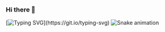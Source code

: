### Hi there 👋


[![Typing SVG](https://readme-typing-svg.demolab.com?font=Source+Code+Pro&pause=500&width=435&lines=Hi!+I%60m+Ismael.+;Welcome+to+my+GitHub!)](https://git.io/typing-svg)
![Snake animation](https://github.com/IsmaelBZ/IsmaelBZ/blob/output/github-contribution-grid-snake.svg)

<!--
**IsmaelBZ/IsmaelBZ** is a ✨ _special_ ✨ repository because its `README.md` (this file) appears on your GitHub profile.

Here are some ideas to get you started:

- 🔭 I’m currently working on ...
- 🌱 I’m currently learning ...
- 👯 I’m looking to collaborate on ...
- 🤔 I’m looking for help with ...
- 💬 Ask me about ...
- 📫 How to reach me: ...
- 😄 Pronouns: ...
- ⚡ Fun fact: ...
-->
